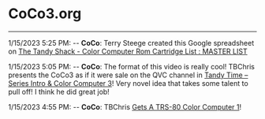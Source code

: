 # CoCo3.org
--------------

1/15/2023 5:25 PM: -- __CoCo__: Terry Steege created this Google spreadsheet on [The Tandy Shack - Color Computer Rom Cartridge List : MASTER LIST](https://docs.google.com/spreadsheets/d/e/2PACX-1vSpJHf_cVVxg3TVxH8P1tSoHwK3GeaQxw8prCYrFZ55ZOxyc2artyn0dr_ppNBmQrgPYTaO6VlKY130/pubhtml)

1/15/2023 5:05 PM: -- __CoCo__: The format of this video is really cool!  TBChris presents the CoCo3 as if it were sale on the QVC channel in [Tandy Time – Series Intro & Color Computer 3](https://www.youtube.com/watch?v=CTsmYbrn5iA)! Very novel idea that takes some talent to pull off! I think he did great job!

1/15/2023 4:55 PM: -- __CoCo__: TBChris [Gets A TRS-80 Color Computer 1](https://www.youtube.com/watch?v=yFS4gMX5kvo)!

